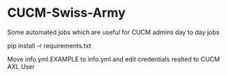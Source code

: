 # CUCM-Swiss-Army
Some automated jobs which are useful for CUCM admins day to day jobs

pip install -r requirements.txt

Move info.yml.EXAMPLE to info.yml and edit credentials realted to CUCM AXL User
